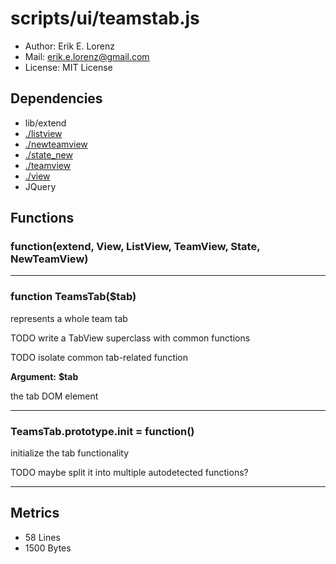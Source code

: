 # scripts/ui/teamstab.js



* Author: Erik E. Lorenz 
* Mail: <erik.e.lorenz@gmail.com>
* License: MIT License


## Dependencies

* lib/extend
* <a href="./listview.html">./listview</a>
* <a href="./newteamview.html">./newteamview</a>
* <a href="./state_new.html">./state_new</a>
* <a href="./teamview.html">./teamview</a>
* <a href="./view.html">./view</a>
* JQuery


## Functions

###     function(extend, View, ListView, TeamView, State, NewTeamView)

---

###       function TeamsTab($tab)
represents a whole team tab

TODO write a TabView superclass with common functions

TODO isolate common tab-related function

**Argument:** **$tab**

the tab DOM element

---


###       TeamsTab.prototype.init = function()
initialize the tab functionality

TODO maybe split it into multiple autodetected functions?

---

## Metrics

* 58 Lines
* 1500 Bytes

